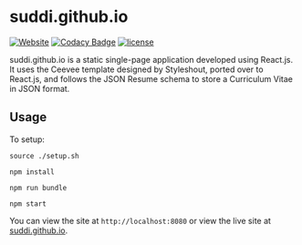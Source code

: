 # suddi.github.io

[![Website](https://img.shields.io/website-up-down-green-red/http/suddi.github.io.svg?maxAge=2592000)](https://suddi.github.io)
[![Codacy Badge](https://api.codacy.com/project/badge/Grade/69d83996bf574c919ae2d0ce800bb78e)](https://www.codacy.com/app/suddir/suddi-github-io?utm_source=github.com&amp;utm_medium=referral&amp;utm_content=suddi/suddi.github.io&amp;utm_campaign=Badge_Grade)
[![license](https://img.shields.io/github/license/suddi/suddi.github.io.svg?maxAge=2592000)](https://github.com/suddi/suddi.github.io/blob/master/LICENSE)

suddi.github.io is a static single-page application developed using React.js. It uses the Ceevee template designed by Styleshout, ported over to React.js, and follows the JSON Resume schema to store a Curriculum Vitae in JSON format.

## Usage

To setup:
````
source ./setup.sh

npm install

npm run bundle

npm start
````

You can view the site at `http://localhost:8080` or view the live site at [suddi.github.io](https://suddi.github.io).
